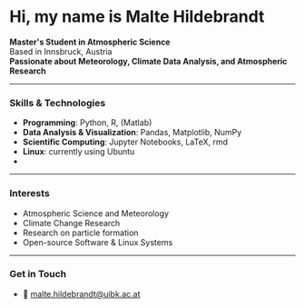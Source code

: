 # Hi, my name is Malte Hildebrandt

**Master's Student in Atmospheric Science**  
Based in Innsbruck, Austria  
**Passionate about Meteorology, Climate Data Analysis, and Atmospheric Research**

---

### Skills & Technologies
- **Programming**: Python, R, (Matlab)
- **Data Analysis & Visualization**: Pandas, Matplotlib, NumPy
- **Scientific Computing**: Jupyter Notebooks, LaTeX, rmd
- **Linux**: currently using Ubuntu
- 

---

### Interests
- Atmospheric Science and Meteorology
- Climate Change Research
- Research on particle formation
- Open-source Software & Linux Systems

---

### Get in Touch
- 📧 malte.hildebrandt@uibk.ac.at

